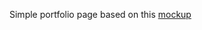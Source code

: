Simple portfolio page based on this [mockup](https://storage.googleapis.com/supplemental_media/udacityu/2655898586/design-mockup-portfolio.pdf)


